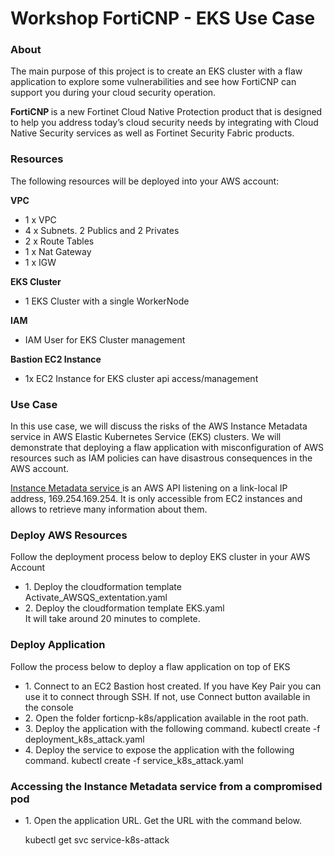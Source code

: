 <h1>Workshop FortiCNP - EKS Use Case </h1>

<h3>About</h3>
<p>
The main purpose of this project is to create an EKS cluster with a flaw application to explore some vulnerabilities and see how FortiCNP can support you during your cloud security operation. 
</p>
<p><strong> FortiCNP </strong> is a new Fortinet Cloud Native Protection product that is designed to help you address today’s cloud security needs by integrating with Cloud Native Security services as well as Fortinet Security Fabric products.</p>

<h3>Resources</h3>
<p>The following  resources will be deployed into your AWS account:</p>


<strong>VPC</strong>
* 1 x VPC
* 4 x Subnets. 2 Publics and 2 Privates
* 2 x Route Tables
* 1 x Nat Gateway
* 1 x IGW

<strong>EKS Cluster</strong>
* 1 EKS Cluster with a single WorkerNode

<strong> IAM </strong>
* IAM User for EKS Cluster management

<strong> Bastion EC2 Instance </strong>
* 1x EC2 Instance for EKS cluster api access/management


<h3>Use Case</h3>

<p>In this use case, we will discuss the risks of the AWS Instance Metadata service in AWS Elastic Kubernetes Service (EKS) clusters. We will demonstrate that deploying a flaw application with misconfiguration of AWS resources such as IAM policies can have disastrous consequences in the AWS account.</p>
<p><a href=https://docs.aws.amazon.com/AWSEC2/latest/UserGuide/ec2-instance-metadata.html> Instance Metadata service </a> is an AWS API listening on a link-local IP address, 169.254.169.254. It is only accessible from EC2 instances and allows to retrieve many information about them.</p>

<h3>Deploy AWS Resources</h3>
<p>Follow the deployment process below to deploy EKS cluster in your AWS Account </p>
<ul>
<li>1. Deploy the cloudformation template Activate_AWSQS_extentation.yaml</li>
<li>2. Deploy the cloudformation template EKS.yaml</li>
It will take around 20 minutes to complete.
</ul>

<h3>Deploy Application</h3>
<p>Follow the  process below to deploy a flaw application on top of EKS</p>
<ul>
<li>1. Connect to an EC2 Bastion host created. If you have Key Pair you can use it to connect through SSH. If not, use Connect button available in the console</li>
<li>2. Open the folder forticnp-k8s/application available in the root path.</li>
<li>3. Deploy the application with the following command.
kubectl create -f deployment_k8s_attack.yaml
</li>
<li>4. Deploy the service to expose the application with the following command.
kubectl create -f service_k8s_attack.yaml
</li>
</ul>

<h3>Accessing the Instance Metadata service from a compromised pod</h3>
<ul>
<li>1. Open the application URL. Get the URL with the command below.
<p> kubectl get svc service-k8s-attack</p>
</li>
</ul>